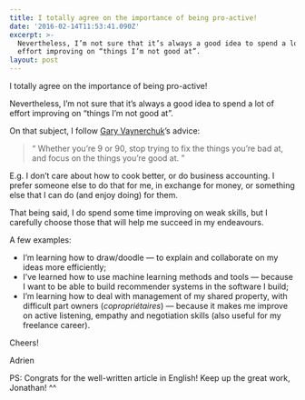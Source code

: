 ```yaml
---
title: I totally agree on the importance of being pro-active!
date: '2016-02-14T11:53:41.090Z'
excerpt: >-
  Nevertheless, I’m not sure that it’s always a good idea to spend a lot of
  effort improving on “things I’m not good at”.
layout: post
---
```

I totally agree on the importance of being pro-active!

Nevertheless, I’m not sure that it’s always a good idea to spend a lot of effort improving on “things I’m not good at”.

On that subject, I follow [Gary Vaynerchuk](https://www.youtube.com/watch?v=EhqZ0RU95d4)’s advice:

> “ Whether you’re 9 or 90, stop trying to fix the things you’re bad at, and focus on the things you’re good at. ”

E.g. I don’t care about how to cook better, or do business accounting. I prefer someone else to do that for me, in exchange for money, or something else that I can do (and enjoy doing) for them.

That being said, I do spend some time improving on weak skills, but I carefully choose those that will help me succeed in my endeavours.

A few examples:

*   I’m learning how to draw/doodle — to explain and collaborate on my ideas more efficiently;
*   I’ve learned how to use machine learning methods and tools — because I want to be able to build recommender systems in the software I build;
*   I’m learning how to deal with management of my shared property, with difficult part owners (*copropriétaires*) — because it makes me improve on active listening, empathy and negotiation skills (also useful for my freelance career).

Cheers!

Adrien

PS: Congrats for the well-written article in English! Keep up the great work, Jonathan! ^^
